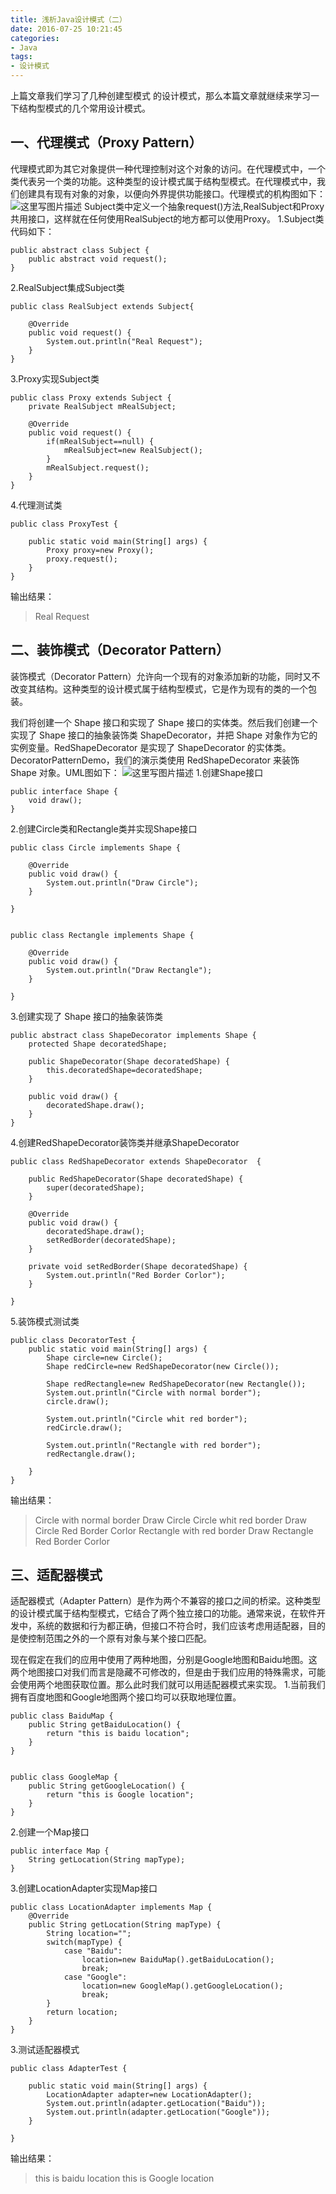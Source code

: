 ```yaml
---
title: 浅析Java设计模式（二）
date: 2016-07-25 10:21:45
categories:
- Java
tags:
- 设计模式
---
```


上篇文章我们学习了几种创建型模式 的设计模式，那么本篇文章就继续来学习一下结构型模式的几个常用设计模式。

一、代理模式（Proxy Pattern）
------
代理模式即为其它对象提供一种代理控制对这个对象的访问。在代理模式中，一个类代表另一个类的功能。这种类型的设计模式属于结构型模式。在代理模式中，我们创建具有现有对象的对象，以便向外界提供功能接口。代理模式的机构图如下：
![这里写图片描述](https://gitee.com/zhpanvip/images/raw/master/project/article/0201.png)
Subject类中定义一个抽象request()方法,RealSubject和Proxy共用接口，这样就在任何使用RealSubject的地方都可以使用Proxy。
1.Subject类代码如下：

```
public abstract class Subject {
	public abstract void request();
}
```
2.RealSubject集成Subject类

```
public class RealSubject extends Subject{

	@Override
	public void request() {
		System.out.println("Real Request");
	}
}
```
3.Proxy实现Subject类

```
public class Proxy extends Subject {
	private RealSubject mRealSubject;

	@Override
	public void request() {
		if(mRealSubject==null) {
			mRealSubject=new RealSubject();
		}
		mRealSubject.request();
	}
}
```
4.代理测试类

```
public class ProxyTest {

	public static void main(String[] args) {
		Proxy proxy=new Proxy();
		proxy.request();
	}
}
```
输出结果：

> Real Request

二、装饰模式（Decorator Pattern）
-------------------------
装饰模式（Decorator Pattern）允许向一个现有的对象添加新的功能，同时又不改变其结构。这种类型的设计模式属于结构型模式，它是作为现有的类的一个包装。

我们将创建一个 Shape 接口和实现了 Shape 接口的实体类。然后我们创建一个实现了 Shape 接口的抽象装饰类 ShapeDecorator，并把 Shape 对象作为它的实例变量。RedShapeDecorator 是实现了 ShapeDecorator 的实体类。DecoratorPatternDemo，我们的演示类使用 RedShapeDecorator 来装饰 Shape 对象。UML图如下：
![这里写图片描述](https://gitee.com/zhpanvip/images/raw/master/project/article/0202.png)
1.创建Shape接口

```
public interface Shape {
	void draw();
}
```
2.创建Circle类和Rectangle类并实现Shape接口

```
public class Circle implements Shape {

	@Override
	public void draw() {
		System.out.println("Draw Circle");
	}

}


public class Rectangle implements Shape {

	@Override
	public void draw() {
		System.out.println("Draw Rectangle");
	}

}
```
3.创建实现了 Shape 接口的抽象装饰类

```
public abstract class ShapeDecorator implements Shape {
	protected Shape decoratedShape;

	public ShapeDecorator(Shape decoratedShape) {
		this.decoratedShape=decoratedShape;
	}

	public void draw() {
		decoratedShape.draw();
	}
}
```
4.创建RedShapeDecorator装饰类并继承ShapeDecorator

```
public class RedShapeDecorator extends ShapeDecorator  {

	public RedShapeDecorator(Shape decoratedShape) {
		super(decoratedShape);
	}

	@Override
	public void draw() {
		decoratedShape.draw();
		setRedBorder(decoratedShape);
	}

	private void setRedBorder(Shape decoratedShape) {
		System.out.println("Red Border Corlor");
	}

}
```
5.装饰模式测试类

```
public class DecoratorTest {
	public static void main(String[] args) {
		Shape circle=new Circle();
		Shape redCircle=new RedShapeDecorator(new Circle());

		Shape redRectangle=new RedShapeDecorator(new Rectangle());
		System.out.println("Circle with normal border");
		circle.draw();

		System.out.println("Circle whit red border");
		redCircle.draw();

		System.out.println("Rectangle with red border");
		redRectangle.draw();

	}
}
```
输出结果：

> Circle with normal border
Draw Circle
Circle whit red border
Draw Circle
Red Border Corlor
Rectangle with red border
Draw Rectangle
Red Border Corlor

三、适配器模式
-------
适配器模式（Adapter Pattern）是作为两个不兼容的接口之间的桥梁。这种类型的设计模式属于结构型模式，它结合了两个独立接口的功能。通常来说，在软件开发中，系统的数据和行为都正确，但接口不符合时，我们应该考虑用适配器，目的是使控制范围之外的一个原有对象与某个接口匹配。

现在假定在我们的应用中使用了两种地图，分别是Google地图和Baidu地图。这两个地图接口对我们而言是隐藏不可修改的，但是由于我们应用的特殊需求，可能会使用两个地图获取位置。那么此时我们就可以用适配器模式来实现。
1.当前我们拥有百度地图和Google地图两个接口均可以获取地理位置。

```
public class BaiduMap {
	public String getBaiduLocation() {
		return "this is baidu location";
	}
}


public class GoogleMap {
	public String getGoogleLocation() {
		return "this is Google location";
	}
}
```

2.创建一个Map接口

```
public interface Map {
	String getLocation(String mapType);
}
```
3.创建LocationAdapter实现Map接口

```
public class LocationAdapter implements Map {
	@Override
	public String getLocation(String mapType) {
		String location="";
		switch(mapType) {
			case "Baidu":
				location=new BaiduMap().getBaiduLocation();
				break;
			case "Google":
				location=new GoogleMap().getGoogleLocation();
				break;
		}
		return location;
	}
}
```
3.测试适配器模式

```
public class AdapterTest {

	public static void main(String[] args) {
		LocationAdapter adapter=new LocationAdapter();
		System.out.println(adapter.getLocation("Baidu"));
		System.out.println(adapter.getLocation("Google"));
	}

}
```
输出结果：

> this is baidu location
this is Google location

